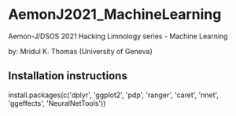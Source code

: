# AemonJ2021_MachineLearning
Aemon-J/DSOS 2021 Hacking Limnology series - Machine Learning

by: Mridul K. Thomas (University of Geneva)

## Installation instructions
install.packages(c('dplyr', 'ggplot2', 'pdp', 'ranger', 'caret',  'nnet', 'ggeffects', 'NeuralNetTools'))
